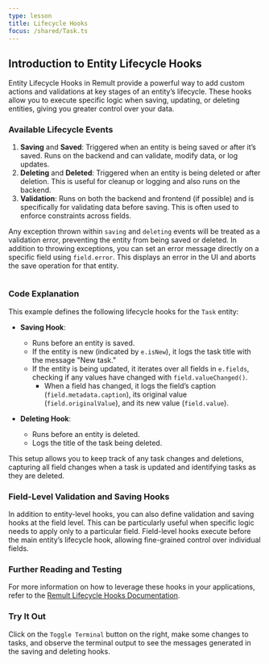 ```yaml
---
type: lesson
title: Lifecycle Hooks
focus: /shared/Task.ts
---
```


## Introduction to Entity Lifecycle Hooks

Entity Lifecycle Hooks in Remult provide a powerful way to add custom actions and validations at key stages of an entity’s lifecycle. These hooks allow you to execute specific logic when saving, updating, or deleting entities, giving you greater control over your data.

### Available Lifecycle Events

1. **Saving** and **Saved**: Triggered when an entity is being saved or after it’s saved. Runs on the backend and can validate, modify data, or log updates.
2. **Deleting** and **Deleted**: Triggered when an entity is being deleted or after deletion. This is useful for cleanup or logging and also runs on the backend.
3. **Validation**: Runs on both the backend and frontend (if possible) and is specifically for validating data before saving. This is often used to enforce constraints across fields.

Any exception thrown within `saving` and `deleting` events will be treated as a validation error, preventing the entity from being saved or deleted. In addition to throwing exceptions, you can set an error message directly on a specific field using `field.error`. This displays an error in the UI and aborts the save operation for that entity.

```file:/shared/Task.ts title="shared/Task.ts" add={5-19} collapse={22-100}

```

### Code Explanation

This example defines the following lifecycle hooks for the `Task` entity:

- **Saving Hook**:

  - Runs before an entity is saved.
  - If the entity is new (indicated by `e.isNew`), it logs the task title with the message "New task."
  - If the entity is being updated, it iterates over all fields in `e.fields`, checking if any values have changed with `field.valueChanged()`.
    - When a field has changed, it logs the field’s caption (`field.metadata.caption`), its original value (`field.originalValue`), and its new value (`field.value`).

- **Deleting Hook**:
  - Runs before an entity is deleted.
  - Logs the title of the task being deleted.

This setup allows you to keep track of any task changes and deletions, capturing all field changes when a task is updated and identifying tasks as they are deleted.

### Field-Level Validation and Saving Hooks

In addition to entity-level hooks, you can also define validation and saving hooks at the field level. This can be particularly useful when specific logic needs to apply only to a particular field. Field-level hooks execute before the main entity’s lifecycle hook, allowing fine-grained control over individual fields.

### Further Reading and Testing

For more information on how to leverage these hooks in your applications, refer to the [Remult Lifecycle Hooks Documentation](https://remult.dev/docs/lifecycle-hooks#entity-lifecycle-hooks).

### Try It Out

Click on the `Toggle Terminal` button on the right, make some changes to tasks, and observe the terminal output to see the messages generated in the saving and deleting hooks.
